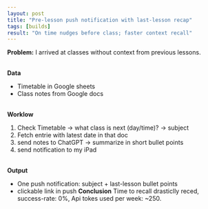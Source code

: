 ```yaml
---
layout: post
title: "Pre-lesson push notification with last-lesson recap"
tags: [builds]
result: "On time nudges before class; faster context recall"
---
```


**Problem:**
I arrived at classes without context from previous lessons. <br><br>

**Data**
- Timetable in Google sheets
- Class notes from Google docs <br><br>

**Worklow** <br>
1) Check Timetable -> what class is next (day/time)? -> subject <br>
2) Fetch entrie with latest date in that doc <br>
3) send notes to ChatGPT -> summarize in short bullet points <br>
4) send notification to my iPad <br><br>

**Output**
- One push notification: subject + last-lesson bullet points
- clickable link in push
**Conclusion**
Time to recall drasticlly reced, success-rate: 0%, Api tokes used per week: ~250.
